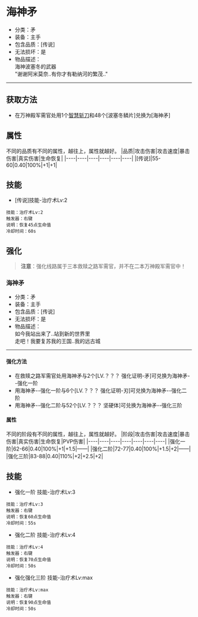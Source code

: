 # 海神矛
* 分类：矛
* 装备：主手
* 包含品质：[传说]
* 无法损坏：是
* 物品描述：<br/>海神波塞冬的武器<br/>"谢谢阿米莫奈..有你才有勒纳河的繁茂.."
---
## 获取方法
* 在万神殿军需官处用1个<a href="https://github.com/LeafletXD/Minecraft-Yuanchu-Server-Wiki/blob/main/Wiki/RPG%E9%81%93%E5%85%B7/%E8%BF%91%E6%88%98%E6%AD%A6%E5%99%A8/%E5%89%91/%E6%99%BA%E6%85%A7%E6%96%A9%E5%88%80.md">智慧斩刀<a/>和48个[波塞冬鳞片]兑换为[海神矛]
## 属性
不同的品质有不同的属性，越往上，属性就越好。
|品质|攻击伤害|攻击速度|暴击伤害|真实伤害|生命恢复|
|----|----|----|----|----|----|
|[传说]|55-60|0.40|100%|+1|+1|
## 技能
* [传说]技能-治疗术Lv:2
```
技能：治疗术Lv:2
触发器：右键
说明：恢复45点生命值
冷却时间：60s
```
## 强化
>**注意**：强化线路属于三本救赎之路军需官，并不在二本万神殿军需官中！
### 海神矛
* 分类：矛
* 装备：主手
* 包含品质：[传说]
* 无法损坏：是
* 物品描述：<br/>
如今我站出来了..站到新的世界里<br/>
走吧！我要复苏我的王国..我的远古城
---
#### 强化方法
* 在救赎之路军需官处用海神矛与2个[LV.？？？ 强化证明-矛]可兑换为海神矛--强化一阶
* 用海神矛--强化一阶与6个[LV.？？？ 强化证明-刃]可兑换为海神矛--强化二阶
* 用海神矛--强化二阶与52个[LV.？？？ 坚硬体]可兑换为海神矛--强化三阶
#### 属性
不同的阶段有不同的属性，越往上，属性就越好。
|阶段|攻击伤害|攻击速度|暴击伤害|真实伤害|生命恢复|PVP伤害|
|----|----|----|----|----|----|----|
|强化一阶|62-66|0.40|100%|+1|+1.5|——|
|强化二阶|72-77|0.40|100%|+1.5|+2|——|
|强化三阶|83-88|0.40|110%|+2|+2.5|+2|
## 技能
* 强化一阶 技能-治疗术Lv:3
```
技能：治疗术Lv:3
触发器：右键
说明：恢复60点生命值
冷却时间：55s
```
* 强化二阶 技能-治疗术Lv:4
```
技能：治疗术Lv:4
触发器：右键
说明：恢复70点生命值
冷却时间：50s
```
* 强化强化三阶 技能-治疗术Lv:max
```
技能：治疗术Lv:max
触发器：右键
说明：恢复90点生命值
冷却时间：50s
```

